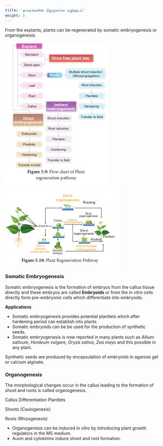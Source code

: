 ```yaml
---
title: 'தாவரங்களின் மீளுருவாக்க வழித்தடம்'
weight: 3
---
```



From the explants, plants can be regenerated by somatic embryogenesis or organogenesis.

![Flow chart of Plant regeneration pathway](5.10.png "")

![Plant Regeneration Pathway](5.11.png "") 

### Somatic Embryogenesis

Somatic embryogenesis is the formation of embryos from the callus tissue directly and these embryos are called **Embryoids** or from the _in vitro_ cells directly form pre-embryonic cells which differentiate into embryoids.

**Applications** 
- Somatic embryogenesis provides potential plantlets which after hardening period can establish into plants.
- Somatic embryoids can be be used for the production of synthetic seeds.
- Somatic embryogenesis is now reported in many plants such as _Allium sativum_, _Hordeum vulgare, Oryza sativa, Zea mays_ and this possible in any plant.

Synthetic seeds are produced by encapsulation of embryoids in agarose gel or calcium alginate.

### Organogenesis
The morphological changes occur in the callus leading to the formation of shoot and roots is called organogenesis.

Callus Differentiation Plantlets

Shoots (Caulogenesis)

Roots (Rhizogenesis)
- Organogenesis can be induced _in vitro_ by introducing plant growth regulators in the MS medium.
- Auxin and cytokinins induce shoot and root formation.
